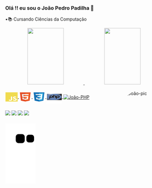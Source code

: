 ### Olá !! eu sou o João Pedro Padilha 💪

•📚 Cursando Ciências da Computação 

<div align="center">
  <a href="https://github.com/jppadilha1">
  <img height="180em" width="48%" src="https://github-readme-stats.vercel.app/api?username=jppadilha1&show_icons=true&theme=jolly&include_all_commits=true&count_private=true"/>
  <img height="180em" width="48%" src="https://github-readme-stats.vercel.app/api/top-langs/?username=jppadilha1&layout=compact&langs_count=7&theme=jolly"/>
</div>
<div style="display: inline_block"><br>
  <img align="center" alt="João-Js" height="30" width="40" src="https://raw.githubusercontent.com/devicons/devicon/master/icons/javascript/javascript-plain.svg">
  <img align="center" alt="João-HTML" height="30" width="40" src="https://raw.githubusercontent.com/devicons/devicon/master/icons/html5/html5-original.svg">
  <img align="center" alt="João-CSS" height="30" width="40" src="https://raw.githubusercontent.com/devicons/devicon/master/icons/css3/css3-original.svg">
  <img align="center" alt="João-PHP" height="40" width="50" src="https://raw.githubusercontent.com/devicons/devicon/master/icons/php/php-original.svg">
  <img align="center" alt="João-PHP" height="40" width="50" src="https://cdn.jsdelivr.net/gh/devicons/devicon/icons/java/java-original-wordmark.svg">
  <img align="right" alt="João-pic" height="170" width="25%" style="border-radius:50px;" src="https://i.pinimg.com/originals/40/40/20/404020cba13d4f6bd6ce65ba8686b5b9.jpg">
</div>
  
###  
 
<div> 
  <a href="https://instagram.com/joaopadilha28" target="_blank"><img src="https://img.shields.io/badge/-Instagram-%23E4405F?style=for-the-badge&logo=instagram&logoColor=white" target="_blank"></a>
 <a href="https://discord.gg/wagxzStdcR" target="_blank"><img src="https://img.shields.io/badge/Discord-7289DA?style=for-the-badge&logo=discord&logoColor=white" target="_blank"></a> 
  <a href ="jppadilha11@gmail.com"><img src="https://img.shields.io/badge/-Gmail-%23333?style=for-the-badge&logo=gmail&logoColor=white" target="_blank"></a>
  <a href="https://www.linkedin.com/in/jo%C3%A3o-pedro-padilha-b8852b239/" target="_blank"><img src="https://img.shields.io/badge/-LinkedIn-%230077B5?style=for-the-badge&logo=linkedin&logoColor=white" target="_blank"></a> 
</div>
  
###
  
  ![Snake animation](https://github.com/jppadilha1/jppadilha1/blob/output/github-contribution-grid-snake.svg)
  
  
